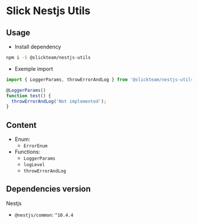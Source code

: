 # Slick Nestjs Utils

## Usage

- Install dependency

```bash
npm i -S @slickteam/nestjs-utils
```

- Exemple import

```ts
import { LoggerParams, throwErrorAndLog } from '@slickteam/nestjs-utils';

@LoggerParams()
function test() {
  throwErrorAndLog('Not implemented');
}
```

## Content

- Enum:
  - `ErrorEnum`
- Functions:
  - `LoggerParams`
  - `logLevel`
  - `throwErrorAndLog`

## Dependencies version

Nestjs

- `@nestjs/common`: `^10.4.4`
